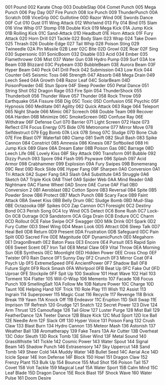 001 Pound
002 Karate Chop
003 DoubleSlap
004 Comet Punch
005 Mega Punch
006 Pay Day
007 Fire Punch
008 Ice Punch
009 ThunderPunch
00A Scratch
00B ViceGrip
00C Guillotine
00D Razor Wind
00E Swords Dance
00F Cut
010 Gust
011 Wing Attack
012 Whirlwind
013 Fly
014 Bind
015 Slam
016 Vine Whip
017 Stomp
018 Double Kick
019 Mega Kick
01A Jump Kick
01B Rolling Kick
01C Sand-Attack
01D Headbutt
01E Horn Attack
01F Fury Attack
020 Horn Drill
021 Tackle
022 Body Slam
023 Wrap
024 Take Down
025 Thrash
026 Double-Edge
027 Tail Whip
028 Poison Sting
029 Twineedle
02A Pin Missile
02B Leer
02C Bite
02D Growl
02E Roar
02F Sing
030 Supersonic
031 SonicBoom
032 Disable
033 Acid
034 Ember
035 Flamethrower
036 Mist
037 Water Gun
038 Hydro Pump
039 Surf
03A Ice Beam
03B Blizzard
03C Psybeam
03D BubbleBeam
03E Aurora Beam
03F Hyper Beam
040 Peck
041 Drill Peck
042 Submission
043 Low Kick
044 Counter
045 Seismic Toss
046 Strength
047 Absorb
048 Mega Drain
049 Leech Seed
04A Growth
04B Razor Leaf
04C SolarBeam
04D PoisonPowder
04E Stun Spore
04F Sleep Powder
050 Petal Dance
051 String Shot
052 Dragon Rage
053 Fire Spin
054 ThunderShock
055 Thunderbolt
056 Thunder Wave
057 Thunder
058 Rock Throw
059 Earthquake
05A Fissure
05B Dig
05C Toxic
05D Confusion
05E Psychic
05F Hypnosis
060 Meditate
061 Agility
062 Quick Attack
063 Rage
064 Teleport
065 Night Shade
066 Mimic
067 Screech
068 Double Team
069 Recover
06A Harden
06B Minimize
06C SmokeScreen
06D Confuse Ray
06E Withdraw
06F Defense Curl
070 Barrier
071 Light Screen
072 Haze
073 Reflect
074 Focus Energy
075 Bide
076 Metronome
077 Mirror Move
078 Selfdestruct
079 Egg Bomb
07A Lick
07B Smog
07C Sludge
07D Bone Club
07E Fire Blast
07F Waterfall
080 Clamp
081 Swift
082 Skull Bash
083 Spike Cannon
084 Constrict
085 Amnesia
086 Kinesis
087 Softboiled
088 Hi Jump Kick
089 Glare
08A Dream Eater
08B Poison Gas
08C Barrage
08D Leech Life
08E Lovely Kiss
08F Sky Attack
090 Transform
091 Bubble
092 Dizzy Punch
093 Spore
094 Flash
095 Psywave
096 Splash
097 Acid Armor
098 Crabhammer
099 Explosion
09A Fury Swipes
09B Bonemerang
09C Rest
09D Rock Slide
09E Hyper Fang
09F Sharpen
0A0 Conversion
0A1 Tri Attack
0A2 Super Fang
0A3 Slash
0A4 Substitute
0A5 Struggle
0A6 Sketch
0A7 Triple Kick
0A8 Thief
0A9 Spider Web
0AA Mind Reader
0AB Nightmare
0AC Flame Wheel
0AD Snore
0AE Curse
0AF Flail
0B0 Conversion 2
0B1 Aeroblast
0B2 Cotton Spore
0B3 Reversal
0B4 Spite
0B5 Powder Snow
0B6 Protect
0B7 Mach Punch
0B8 Scary Face
0B9 Faint Attack
0BA Sweet Kiss
0BB Belly Drum
0BC Sludge Bomb
0BD Mud-Slap
0BE Octazooka
0BF Spikes
0C0 Zap Cannon
0C1 Foresight
0C2 Destiny Bond
0C3 Perish Song
0C4 Icy Wind
0C5 Detect
0C6 Bone Rush
0C7 Lock-On
0C8 Outrage
0C9 Sandstorm
0CA Giga Drain
0CB Endure
0CC Charm
0CD Rollout
0CE False Swipe
0CF Swagger
0D0 Milk Drink
0D1 Spark
0D2 Fury Cutter
0D3 Steel Wing
0D4 Mean Look
0D5 Attract
0D6 Sleep Talk
0D7 Heal Bell
0D8 Return
0D9 Present
0DA Frustration
0DB Safeguard
0DC Pain Split
0DD Sacred Fire
0DE Magnitude
0DF DynamicPunch
0E0 Megahorn
0E1 DragonBreath
0E2 Baton Pass
0E3 Encore
0E4 Pursuit
0E5 Rapid Spin
0E6 Sweet Scent
0E7 Iron Tail
0E8 Metal Claw
0E9 Vital Throw
0EA Morning Sun
0EB Synthesis
0EC Moonlight
0ED Hidden Power
0EE Cross Chop
0EF Twister
0F0 Rain Dance
0F1 Sunny Day
0F2 Crunch
0F3 Mirror Coat
0F4 Psych Up
0F5 ExtremeSpeed
0F6 AncientPower
0F7 Shadow Ball
0F8 Future Sight
0F9 Rock Smash
0FA Whirlpool
0FB Beat Up
0FC Fake Out
0FD Uproar
0FE Stockpile
0FF Spit Up
100 Swallow
101 Heat Wave
102 Hail
103 Torment
104 Flatter
105 Will-O-Wisp
106 Memento
107 Facade
108 Focus Punch
109 SmellingSalt
10A Follow Me
10B Nature Power
10C Charge
10D Taunt
10E Helping Hand
10F Trick
110 Role Play
111 Wish
112 Assist
113 Ingrain
114 Superpower
115 Magic Coat
116 Recycle
117 Revenge
118 Brick Break
119 Yawn
11A Knock Off
11B Endeavor
11C Eruption
11D Skill Swap
11E Imprison
11F Refresh
120 Grudge
121 Snatch
122 Secret Power
123 Dive
124 Arm Thrust
125 Camouflage
126 Tail Glow
127 Luster Purge
128 Mist Ball
129 FeatherDance
12A Teeter Dance
12B Blaze Kick
12C Mud Sport
12D Ice Ball
12E Needle Arm
12F Slack Off
130 Hyper Voice
131 Poison Fang
132 Crush Claw
133 Blast Burn
134 Hydro Cannon
135 Meteor Mash
136 Astonish
137 Weather Ball
138 Aromatherapy
139 Fake Tears
13A Air Cutter
13B Overheat
13C Odor Sleuth
13D Rock Tomb
13E Silver Wind
13F Metal Sound
140 GrassWhistle
141 Tickle
142 Cosmic Power
143 Water Spout
144 Signal Beam
145 Shadow Punch
146 Extrasensory
147 Sky Uppercut
148 Sand Tomb
149 Sheer Cold
14A Muddy Water
14B Bullet Seed
14C Aerial Ace
14D Icicle Spear
14E Iron Defense
14F Block
150 Howl
151 Dragon Claw
152 Frenzy Plant
153 Bulk Up
154 Bounce
155 Mud Shot
156 Poison Tail
157 Covet
158 Volt Tackle
159 Magical Leaf
15A Water Sport
15B Calm Mind
15C Leaf Blade
15D Dragon Dance
15E Rock Blast
15F Shock Wave
160 Water Pulse
161 Doom Desire
